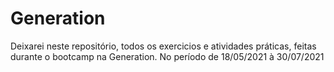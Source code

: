 # Generation
Deixarei neste repositório, todos os exercicios e atividades práticas, 
feitas durante o bootcamp na Generation. No período de 18/05/2021 à 30/07/2021
